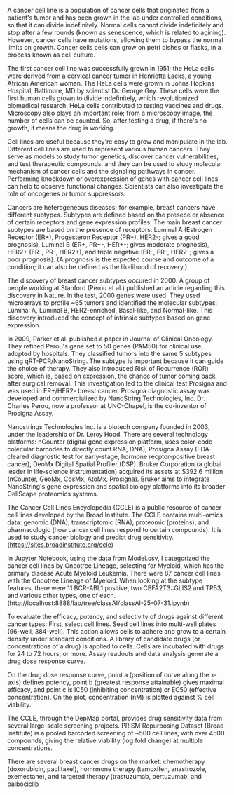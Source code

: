 A cancer cell line is a population of cancer cells that originated from a patient's tumor and has been grown in the lab under controlled conditions, so that it can divide indefinitely. 
Normal cells cannot divide indefinitely and stop after a few rounds (known as senescence, which is related to agining).
However, cancer cells have mutations, allowing them to bypass the normal limits on growth.
Cancer cells cells can grow on petri dishes or flasks, in a process known as cell culture.

The first cancer cell line was successfully grown in 1951; the HeLa cells were derived from a cervical cancer tumor in Henrietta Lacks, a young African American woman.
The HeLa cells were grown in Johns Hopkins Hospital, Baltimore, MD by scientist Dr. George Gey.
These cells were the first human cells grown to divide indefinitely, which revolutionized biomedical research. HeLa cells contributed to testing vaccines and drugs.
Microscopy also plays an important role; from a microscopy image, the number of cells can be counted. So, after testing a drug, if there's no growth, it means the drug is working.

Cell lines are useful because they're easy to grow and manipulate in the lab.
Different cell lines are used to represent various human cancers.
They serve as models to study tumor genetics, discover cancer vulnerabilities, and test therapeutic compounds, and they can be used to study molecular mechanism of cancer cells and the signaling pathways in cancer.
Performing knockdown or overexpression of genes with cancer cell lines can help to observe functional changes.
Scientists can also investigate the role of oncogenes or tumor suppressors.

Cancers are heterogeneous diseases; for example, breast cancers have different subtypes.
Subtypes are defined based on the presece or absence of certain receptors and gene expression profiles.
The main breast cancer subtypes are based on the presence of receptors: Luminal A (Estrogen Receptor (ER+), Progesteron Receptor (PR+), HER2-; gives a good prognosis), Luminal B (ER+, PR+-, HER+-; gives moderate prognosis), HER2+ (ER-, PR-, HER2+), and triple negative (ER-, PR-, HER2-; gives a poor prognosis).
(A prognosis is the expected course and outcome of a condition; it can also be defined as the likelihood of recovery.)

The discovery of breast cancer subtypes occured in 2000. A group of people working at Stanford (Perou et al.) published an article regarding this discovery in Nature.
In the test, 2000 genes were used.
They used microarrays to profile ~65 tumors and identified the molecular subtypes: Luminal A, Luminal B, HER2-enriched, Basal-like, and Normal-like.
This discovery introduced the concept of intrinsic subtypes based on gene expression.

In 2009, Parker et al. published a paper in Journal of Clinical Oncology.
They refined Perou's gene set to 50 genes (PAM50) for clinical use, adopted by hospitals.
They classified tumors into the same 5 subtypes using qRT-PCR/NanoString.
The subtype is important because it can guide the choice of therapy.
They also introduced Risk of Recurrence (ROR) score, which is, based on expression, the chance of tumor coming back after surgical removal.
This investigation led to the clinical test Prosigna and was used in ER+/HER2- breast cancer.
Prosigna diagnostic assay was developed and commercialized by NanoString Technologies, Inc.
Dr. Charles Perou, now a professor at UNC-Chapel, is the co-inventor of Prosigna Assay.

Nanostrings Technologies Inc. is a biotech company founded in 2003, under the leadership of Dr. Leroy Hood.
There are several technology platforms: nCounter (digital gene expression platform, uses color-code colecular barcodes to directly count RNA, DNA), Prosigna Assay (FDA-cleared diagnostic test for early-stage, hormone recptor-positive breast cancer), DeoMx Digital Spatial Profiler (DSP).
Bruker Corporation (a global leader in life-science instrumentation) acquired its assets at $392.6 million (nCounter, GeoMx, CosMx, AtoMx, Prosigna).
Bruker aims to integrate NanoString's gene expression and spatial biology platforms into its broader CellScape proteomics systems.

The Cancer Cell Lines Encyclopedia (CCLE) is a public resource of cancer cell lines developed by the Broad Institute.
The CCLE contains multi-omics data: genomic (DNA), transcriptomic (RNA), proteomic (proteins), and pharmacologic (how cancer cell lines respond to certain compounds).
It is used to study cancer biology and predict drug sensitivity.
(https://sites.broadinstitute.org/ccle)

In Jupyter Notebook, using the data from Model.csv, I categorized the cancer cell lines by Oncotree Lineage, selecting for Myeloid, which has the primary disease Acute Myeloid Leukemia. There were 87 cancer cell lines with the Oncotree Lineage of Myeloid. When looking at the subtype features, there were 11 BCR-ABL1 positive, two CBFA2T3::GLIS2 and TP53, and various other types, one of each.  (http://localhost:8888/lab/tree/classAI/classAI-25-07-31.ipynb)

To evaluate the efficacy, potency, and selectivity of drugs against different cancer types:
First, select cell lines.
Seed cell lines into multi-well plates (96-well, 384-well). This action allows cells to adhere and grow to a certain density under standard conditions. 
A library of candidate drugs (or concentrations of a drug) is applied to cells.
Cells are incubated with drugs for 24 to 72 hours, or more.
Assay readouts and data analysis generate a drug dose response curve.

On the drug dose response curve, point a (position of curve along the x-axis) defines potency, point b (greatest response attainable) gives maximal efficacy, and point c is IC50 (inhibiting concentration) or EC50 (effective concentration).
On the plot, concentration (nM) is plotted against % cell viability.

The CCLE, through the DepMap portal, provides drug sensitivity data from several large-scale screening projects.
PRISM Repurposing Dataset (Broad Institute) is a pooled barcoded screening of ~500 cell lines, with over 4500 compounds, giving the relative viability (log fold change) at multiple concentrations.

There are several breast cancer drugs on the market: chemotherapy (doxorubicin, paclitaxel), homrmone therapy (tamoxifen, anastrozole, exemestane), and targeted therapy (trastuzumab, pertuzumab, and palbociclib

